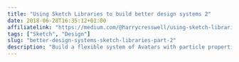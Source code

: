 ```yaml
---
title: "Using Sketch Libraries to build better design systems 2"
date: 2018-06-28T16:35:12+01:00
affiliatelink: "https://medium.com/@harrycresswell/using-sketch-libraries-to-build-a-better-ui-design-system-part-2-8de6cef5adc5"
tags: ["Sketch", "Design"]
slug: "better-design-systems-sketch-libraries-part-2"
description: "Build a flexible system of Avatars with particle properties (primitives) and Sketch Symbol Overrides"
---
```

